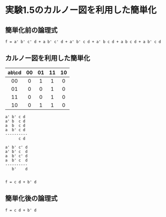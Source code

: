 # 実験1.5のカルノー図を利用した簡単化

## 簡単化前の論理式
```
f = a' b' c' d + a b' c' d + a' b' c d + a' b c d + a b c d + a b' c d
```

## カルノー図を利用した簡単化

|ab\cd| 00 | 01 | 11 | 10 |
|:---:|:--:|:--:|:--:|:--:|
| 00  | 0  | 1  | 1  | 0  |
| 01  | 0  | 0  | 1  | 0  |
| 11  | 0  | 0  | 1  | 0  |
| 10  | 0  | 1  | 1  | 0  |


```
a' b' c d
a' b  c d
a  b  c d
a  b' c d
----------
      c d

a' b' c' d
a' b' c  d
a  b' c' d
a  b' c  d
----------
   b'    d


f = c d + b' d
```

## 簡単化後の論理式
```
f = c d + b' d
```
